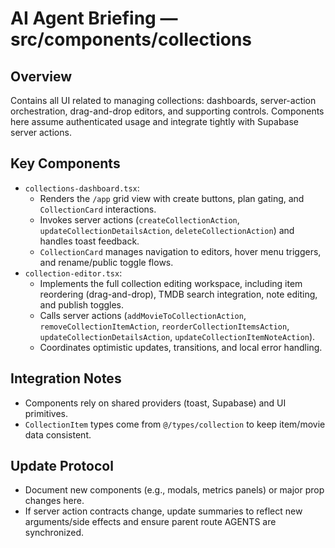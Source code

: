 # AI Agent Briefing — src/components/collections

## Overview
Contains all UI related to managing collections: dashboards, server-action orchestration, drag-and-drop editors, and supporting controls. Components here assume authenticated usage and integrate tightly with Supabase server actions.

## Key Components
- `collections-dashboard.tsx`:
  - Renders the `/app` grid view with create buttons, plan gating, and `CollectionCard` interactions.
  - Invokes server actions (`createCollectionAction`, `updateCollectionDetailsAction`, `deleteCollectionAction`) and handles toast feedback.
  - `CollectionCard` manages navigation to editors, hover menu triggers, and rename/public toggle flows.
- `collection-editor.tsx`:
  - Implements the full collection editing workspace, including item reordering (drag-and-drop), TMDB search integration, note editing, and publish toggles.
  - Calls server actions (`addMovieToCollectionAction`, `removeCollectionItemAction`, `reorderCollectionItemsAction`, `updateCollectionDetailsAction`, `updateCollectionItemNoteAction`).
  - Coordinates optimistic updates, transitions, and local error handling.

## Integration Notes
- Components rely on shared providers (toast, Supabase) and UI primitives.
- `CollectionItem` types come from `@/types/collection` to keep item/movie data consistent.

## Update Protocol
- Document new components (e.g., modals, metrics panels) or major prop changes here.
- If server action contracts change, update summaries to reflect new arguments/side effects and ensure parent route AGENTS are synchronized.
